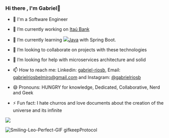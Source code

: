 ### Hi there , I'm Gabriel👋

- 🤖 I'm a Software Engineer

- 🔭 I’m currently working on   <a href="https://www.itau.com.br//" target="blank">Itaú Bank</a> 

- 🌱 I’m currently learning <img src="https://img.icons8.com/color/48/000000/java-duke-logo.png"/><a href="https://www.java.com/" target="blank">Java</a> with Spring Boot.

- 👯 I’m looking to collaborate on projects with these technologies

- 🤔 I’m looking for help with microservices architecture and solid

- 📫 How to reach me: Linkedin: <a href="https://www.linkedin.com/in/gabriel-riosb/" target="blank">gabriel-riosb</a>, Email: gabrielriosbelmiro@gmail.com and Instagram: <a href="https://www.instagram.com/gabrielriosb/" target="blank">@gabrielriosb</a>

- 😄 Pronouns: HUNGRY for knowledge, Dedicated, Collaborative, Nerd and Geek

- ⚡ Fun fact: I hate churros and love documents about the creation of the universe and its infinite



 <p><img src="https://github-readme-stats.vercel.app/api?username=GaberRB&show_icons=true" /> </p>
 
 ![Smiling-Leo-Perfect-GIF gifkeepProtocol](https://user-images.githubusercontent.com/28874479/125709455-0e1d8d51-098a-4f36-a5dc-25cfaeba6240.gif)



